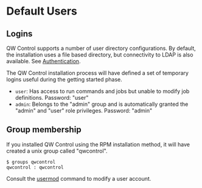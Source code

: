 # Default Users

## Logins

QW Control supports a number of user directory configurations. By
default, the installation uses a file based directory, but connectivity to
LDAP is also available.
See [Authentication](/administration/security/authentication.md).

The QW Control installation process will have defined a set of temporary
logins useful during the getting started phase.

- `user`: Has access to run commands and jobs but unable to modify job
  definitions. Password: "user"
- `admin`: Belongs to the "admin" group and is automatically granted
  the "admin" and "user" role privileges. Password: "admin"

## Group membership

If you installed QW Control using the RPM installation method, it will
have created a unix group called "qwcontrol".

```
$ groups qwcontrol
qwcontrol : qwcontrol
```

Consult the [usermod] command to modify a user account.

[usermod]: https://linux.die.net/man/8/usermod
